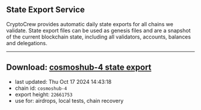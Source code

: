 ## State Export Service
CryptoCrew provides automatic daily state exports for all chains we validate. State export files can be used as genesis files and are a snapshot of the current blockchain state, including all validators, accounts, balances and delegations.

---
**Download: [cosmoshub-4 state export](https://dl-eu2.ccvalidators.com/SERVICE/cosmoshub/cosmoshub-4_export_22661753.json)**
---

- last updated: Thu Oct 17 2024 14:43:18
- chain id: `cosmoshub-4`
- export height: `22661753`
- use for: airdrops, local tests, chain recovery
